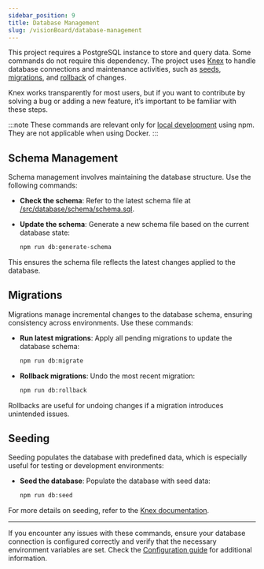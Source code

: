 ```yaml
---
sidebar_position: 9
title: Database Management
slug: /visionBoard/database-management
---
```


This project requires a PostgreSQL instance to store and query data. Some commands do not require this dependency. The project uses [Knex](https://knexjs.org/) to handle database connections and maintenance activities, such as [seeds](https://knexjs.org/guide/migrations.html#seed-files), [migrations](https://knexjs.org/guide/migrations.html), and [rollback](https://knexjs.org/guide/migrations.html#rollback) of changes.

Knex works transparently for most users, but if you want to contribute by solving a bug or adding a new feature, it’s important to be familiar with these steps.

:::note
These commands are relevant only for [local development](/docs/visionBoard/installation#from-source-code) using npm. They are not applicable when using Docker.
:::

## Schema Management

Schema management involves maintaining the database structure. Use the following commands:

- **Check the schema**: Refer to the latest schema file at [/src/database/schema/schema.sql](https://github.com/OpenPathfinder/visionBoard/blob/main/src/database/schema/schema.sql).

- **Update the schema**: Generate a new schema file based on the current database state:

  ```bash
  npm run db:generate-schema
  ```

This ensures the schema file reflects the latest changes applied to the database.

## Migrations

Migrations manage incremental changes to the database schema, ensuring consistency across environments. Use these commands:

- **Run latest migrations**: Apply all pending migrations to update the database schema:

  ```bash
  npm run db:migrate
  ```

- **Rollback migrations**: Undo the most recent migration:

  ```bash
  npm run db:rollback
  ```

Rollbacks are useful for undoing changes if a migration introduces unintended issues.

## Seeding

Seeding populates the database with predefined data, which is especially useful for testing or development environments:

- **Seed the database**: Populate the database with seed data:

  ```bash
  npm run db:seed
  ```

For more details on seeding, refer to the [Knex documentation](https://knexjs.org/guide/migrations.html#seed-files).

---

If you encounter any issues with these commands, ensure your database connection is configured correctly and verify that the necessary environment variables are set. Check the [Configuration guide](/docs/visionBoard/configuration) for additional information.
